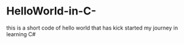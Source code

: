 # HelloWorld-in-C-
this is a short code of hello world that has kick started my journey in learning C#
